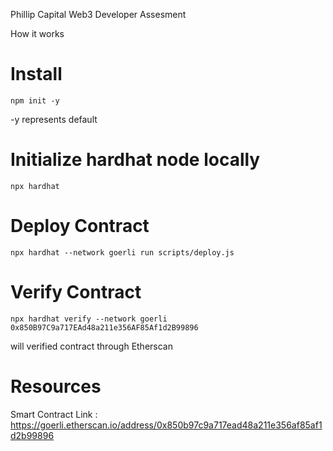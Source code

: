 Phillip Capital Web3 Developer Assesment

How it works
# Install
```
npm init -y
```
-y represents default

# Initialize hardhat node locally
```
npx hardhat 
```

# Deploy Contract
```
npx hardhat --network goerli run scripts/deploy.js
```

# Verify Contract
```
npx hardhat verify --network goerli 0x850B97C9a717EAd48a211e356AF85Af1d2B99896
```
will verified contract through Etherscan

# Resources
Smart Contract Link : https://goerli.etherscan.io/address/0x850b97c9a717ead48a211e356af85af1d2b99896